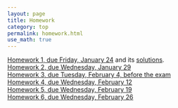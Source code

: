 ```yaml
---
layout: page
title: Homework
category: top
permalink: homework.html
use_math: true
---
```


<a href="hw/hw1.pdf">Homework 1, due Friday, January 24</a> and its <a href="hw/hw1-solutions.pdf">solutions</a>.<br>
<a href="hw/homework2-2020.pdf">Homework 2, due Wednesday, January 29</a><br>
<a href="hw/hw3-2020.pdf">Homework 3, due Tuesday, February 4, before the exam</a><br>
<a href="hw/hw4-2020.pdf">Homework 4, due Wednesday, February 12</a><br>
<a href="hw/hw5-2020.pdf">Homework 5, due Wednesday, February 19</a><br>
<a href="hw/hw6-2020.pdf">Homework 6, due Wednesday, February 26</a><br>

